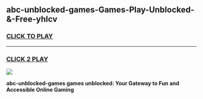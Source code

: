 
## abc-unblocked-games-Games-Play-Unblocked-&-Free-yhlcv
<h3>
<a href="https://premium76.site?title=abc-unblocked-games&ref=24A">CLICK TO PLAY</a></h3>
<hr>

<h3>
<a href="https://premium76.site?title=abc-unblocked-games&ref=24A">CLICK 2 PLAY</a>
  
</h3>

<a href="https://premium76.site?title=abc-unblocked-games&ref=24A"><img src="https://clearcache.store/games.png"></a>


**abc-unblocked-games games unblocked: Your Gateway to Fun and Accessible Online Gaming**
